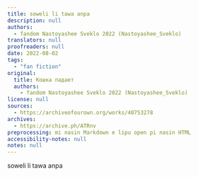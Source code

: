 ```yaml
---
title: soweli li tawa anpa
description: null
authors:
  - fandom Nastoyashee Sveklo 2022 (Nastoyashee_Sveklo)
translators: null
proofreaders: null
date: 2022-08-02
tags:
  - "fan fiction"
original:
  title: Кошка падает
  authors:
    - fandom Nastoyashee Sveklo 2022 (Nastoyashee_Sveklo)
license: null
sources:
  - https://archiveofourown.org/works/40753278
archives:
  - https://archive.ph/ATRnv
preprocessing: mi nasin Markdown e lipu open pi nasin HTML
accessibility-notes: null
notes: null
---
```


soweli li tawa anpa
